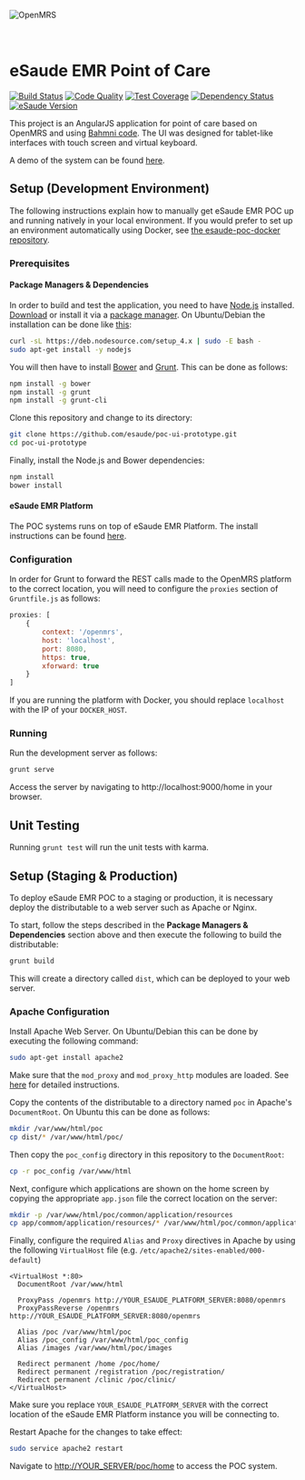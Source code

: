<br/><br/><br/>
<img src="https://s3-eu-west-1.amazonaws.com/esaude/images/esaude-site-header.png" alt="OpenMRS"/>
<br/><br/><br/>

# eSaude EMR Point of Care

[![Build Status](https://img.shields.io/travis/esaude/esaude-emr-poc/master.svg)](https://travis-ci.org/esaude/esaude-emr-poc)
[![Code Quality](https://img.shields.io/codacy/10ea6c2d88674139b37cae5fa73cc8f6/master.svg)](https://www.codacy.com/app/psbrandt/esaude-esaude-emr-poc)
[![Test Coverage](https://api.codacy.com/project/badge/coverage/10ea6c2d88674139b37cae5fa73cc8f6)](https://coveralls.io/github/esaude/esaude-emr-poc)
[![Dependency Status](https://gemnasium.com/badges/github.com/esaude/esaude-emr-poc.svg)](https://gemnasium.com/github.com/esaude/esaude-emr-poc)
[![eSaude Version](https://omrs-shields.psbrandt.io/custom/esaude/v1.2.0/brightgreen?logo=esaude)](http://www.esaude.org/technical-resources/esaude-emr-versions)

This project is an AngularJS application for point of care based on OpenMRS and using [Bahmni code](https://github.com/Bhamni/openmrs-module-bahmniapps).
The UI was designed for tablet-like interfaces with touch screen and virtual keyboard.

A demo of the system can be found [here](http://metadata.esaude.org/home).

## Setup (Development Environment)

The following instructions explain how to manually get eSaude EMR POC up and running natively in your local environment. If you would prefer to set up an environment automatically using Docker, see [the esaude-poc-docker repository](https://github.com/esaude/esaude-poc-docker).

### Prerequisites

#### Package Managers & Dependencies

In order to build and test the application, you need to have [Node.js](https://nodejs.org/) installed. [Download](https://nodejs.org/en/download/) or install it via a [package manager](https://nodejs.org/en/download/package-manager/). On Ubuntu/Debian the installation can be done like [this](https://nodejs.org/en/download/package-manager/#debian-and-ubuntu-based-linux-distributions):

````bash
curl -sL https://deb.nodesource.com/setup_4.x | sudo -E bash -
sudo apt-get install -y nodejs
````  

You will then have to install [Bower](http://bower.io/) and [Grunt](http://gruntjs.com/). This can be done as follows:

````bash
npm install -g bower
npm install -g grunt
npm install -g grunt-cli
````

Clone this repository and change to its directory:

````bash
git clone https://github.com/esaude/poc-ui-prototype.git
cd poc-ui-prototype
````

Finally, install the Node.js and Bower dependencies:

````bash
npm install
bower install
````

#### eSaude EMR Platform

The POC systems runs on top of eSaude EMR Platform. The install instructions can be found [here](https://sites.google.com/site/openmrsmozambique/technical-resources/esaude-emr-install-guide).

### Configuration

In order for Grunt to forward the REST calls made to the OpenMRS platform to the correct location, you will need to configure the `proxies` section of `Gruntfile.js` as follows:

```js
proxies: [
    {
        context: '/openmrs',
        host: 'localhost',
        port: 8080,
        https: true,
        xforward: true
    }
]
```

If you are running the platform with Docker, you should replace `localhost` with the IP of your `DOCKER_HOST`.

### Running

Run the development server as follows:

````bash
grunt serve
````

Access the server by navigating to http://localhost:9000/home in your browser.

## Unit Testing

Running `grunt test` will run the unit tests with karma.

## Setup (Staging & Production)

To deploy eSaude EMR POC to a staging or production, it is necessary deploy the distributable to a web server such as Apache or Nginx.

To start, follow the steps described in the **Package Managers & Dependencies** section above and then execute the following to build the distributable:

````bash
grunt build
````

This will create a directory called `dist`, which can be deployed to your web server.

### Apache Configuration

Install Apache Web Server. On Ubuntu/Debian this can be done by executing the following command:

````bash
sudo apt-get install apache2
````

Make sure that the `mod_proxy` and `mod_proxy_http` modules are loaded. See [here](https://www.digitalocean.com/community/tutorials/how-to-use-apache-http-server-as-reverse-proxy-using-mod_proxy-extension) for detailed instructions.

Copy the contents of the distributable to a directory named `poc` in Apache's `DocumentRoot`. On Ubuntu this can be done as follows:

````bash
mkdir /var/www/html/poc
cp dist/* /var/www/html/poc/
````

Then copy the `poc_config` directory in this repository to the `DocumentRoot`:

````bash
cp -r poc_config /var/www/html
````

Next, configure which applications are shown on the home screen by copying the appropriate `app.json` file the correct location on the server:

````bash
mkdir -p /var/www/html/poc/common/application/resources
cp app/commom/application/resources/* /var/www/html/poc/common/application/resources/
````

Finally, configure the required `Alias` and `Proxy` directives in Apache by using the following `VirtualHost` file (e.g. `/etc/apache2/sites-enabled/000-default`)

````aconf
<VirtualHost *:80>
  DocumentRoot /var/www/html

  ProxyPass /openmrs http://YOUR_ESAUDE_PLATFORM_SERVER:8080/openmrs
  ProxyPassReverse /openmrs http://YOUR_ESAUDE_PLATFORM_SERVER:8080/openmrs

  Alias /poc /var/www/html/poc
  Alias /poc_config /var/www/html/poc_config
  Alias /images /var/www/html/poc/images

  Redirect permanent /home /poc/home/
  Redirect permanent /registration /poc/registration/
  Redirect permanent /clinic /poc/clinic/
</VirtualHost>
````
Make sure you replace `YOUR_ESAUDE_PLATFORM_SERVER` with the correct location of the eSaude EMR Platform instance you will be connecting to.

Restart Apache for the changes to take effect:

````bash
sudo service apache2 restart
````

Navigate to [http://YOUR_SERVER/poc/home](http://localhost/poc/home) to access the POC system.
